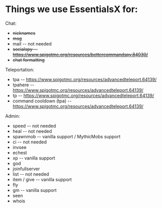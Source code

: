 # Things we use EssentialsX for:

Chat:
- ~~nicknames~~
- ~~msg~~
- mail -- not needed
- ~~socialspy -- https://www.spigotmc.org/resources/bettercommandspy.84030/~~
- ~~chat formatting~~

Teleportation:
- tpa -- https://www.spigotmc.org/resources/advancedteleport.64139/
- tpahere -- https://www.spigotmc.org/resources/advancedteleport.64139/
- tp -- https://www.spigotmc.org/resources/advancedteleport.64139/
- command cooldown (tpa) -- https://www.spigotmc.org/resources/advancedteleport.64139/

Admin:
- speed -- not needed
- heal -- not needed
- spawnmob -- vanilla support / MythicMobs support
- ci -- not needed
- invsee
- echest
- xp -- vanilla support
- god
- joinfullserver
- list -- not needed
- item / give -- vanilla support
- fly
- gm -- vanilla support
- seen
- whois

